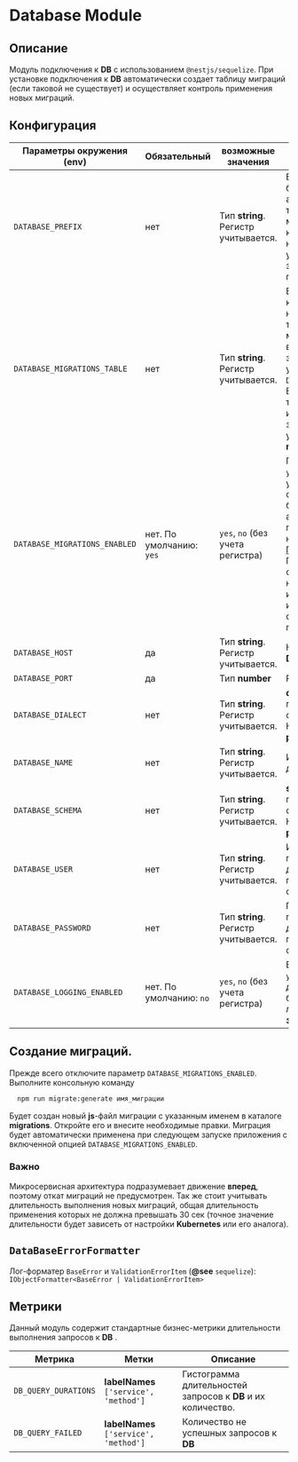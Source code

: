 # Database Module

## Описание
Модуль подключения к **DB** с использованием `@nestjs/sequelize`.
При установке подключения к **DB** автоматически создает таблицу миграций (если таковой не существует) и осуществляет контроль применения новых миграций.

## Конфигурация

| Параметры окружения (**env**)| Обязательный| возможные значения | Описание|
|---|---|---|---|
| `DATABASE_PREFIX` | нет  | Тип **string**. Регистр учитывается. | Если задано, то будет анализироваться таблица миграции, имя которой начинается с указанного значения префикса. |
| `DATABASE_MIGRATIONS_TABLE` | нет  | Тип **string**. Регистр учитывается. | Если задано, то в качестве названия таблицы миграций будет взято указанное значение с учетом  `DATABASE_PREFIX`. Если не указано, тогда будет использовано значение по умолчанию: **migrations**. |
| `DATABASE_MIGRATIONS_ENABLED` | нет. По умолчанию: `yes`  | `yes`, `no` (без учета регистра)| При значении `yes`, после установки соединения с **DB** будут автоматически применены все новые миграции. <br> <u>Примечание</u><br> Перед созданием новой миграции и ее отладки имеет смысл отключить этот параметр. |
| `DATABASE_HOST` | да  | Тип **string**. Регистр учитывается.| Host сервера **DB**. |
| `DATABASE_PORT` | да  | Тип **number**| Port сервера **DB**. |
| `DATABASE_DIALECT` | нет  | Тип **string**. Регистр учитывается. | **dialect** подключения к серверу **DB**. <br> Например: **postgres** |
| `DATABASE_NAME` | нет  | Тип **string**. Регистр учитывается. | Имя базы данных |
| `DATABASE_SCHEMA` | нет  | Тип **string**. Регистр учитывается. | **schema** подключения к серверу **DB**. <br> Например: **public** |
| `DATABASE_USER` | нет  | Тип **string**. Регистр учитывается. | Имя пользователя для подключения к серверу **DB**.  |
| `DATABASE_PASSWORD` | нет  | Тип **string**. Регистр учитывается. | Пароль пользователя для подключения к серверу **DB**.  |
| `DATABASE_LOGGING_ENABLED` | нет. По умолчанию: `no`   | `yes`, `no` (без учета регистра) | Если указано `yes`, тогда дополнительно будут писаться логи всех **SQL-запросов** к **DB** |

## Создание миграций.
Прежде всего отключите параметр `DATABASE_MIGRATIONS_ENABLED`.
Выполните консольную команду
```sh
  npm run migrate:generate имя_миграции
```
Будет создан новый **js**-файл миграции с указанным именем в каталоге **migrations**. Откройте его и внесите необходимые правки.
Миграция будет автоматически применена при следующем запуске приложения с включенной опцией `DATABASE_MIGRATIONS_ENABLED`.

### Важно
Микросервисная архитектура подразумевает движение **вперед**, поэтому откат миграций не предусмотрен.
Так же стоит учитывать длительность выполнения новых миграций, общая длительность применения которых не должна превышать 30 сек (точное значение  длительности будет зависеть от настройки **Kubernetes** или его аналога).

## `DataBaseErrorFormatter` 
Лог-форматер `BaseError` и `ValidationErrorItem` (**@see** `sequelize`): `IObjectFormatter<BaseError | ValidationErrorItem>`

## Метрики
Данный модуль содержит стандартные бизнес-метрики длительности выполнения запросов к **DB** .

| Метрика| Метки |Описание|
|---|---|---|
|`DB_QUERY_DURATIONS`|  **labelNames** `['service', 'method']` | Гистограмма длительностей запросов к **DB** и их количество. |
|`DB_QUERY_FAILED`|  **labelNames** `['service', 'method']` | Количество не успешных запросов к **DB** |
